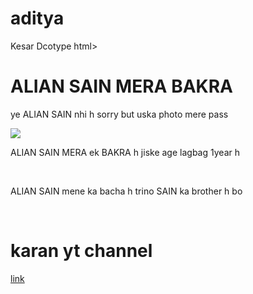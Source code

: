 # aditya
Kesar
Dcotype html>
<html>
<head> <title> KESAR GOAT FARM</title></head>



<body>

 <h1> ALIAN SAIN  MERA BAKRA</h1>
<p> ye ALIAN SAIN nhi h sorry but uska photo mere pass</p>
<img src ="     IMG_  20211228_153314 ">

<p> ALIAN SAIN MERA ek BAKRA h jiske  age lagbag 1year h</p><br>

<p> ALIAN SAIN mene ka bacha h trino SAIN ka brother h bo</p><br>

<h1>   karan yt channel</h1>



<a href="https://www.google.com">link</a>





</body>










</html>
